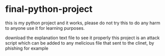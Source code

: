 # final-python-project
this is my python project and it works, please do not try this to do any harm to anyone 
use it for learning purposes.

download the explanation text file to see it properly
this project is an attack script which can be added to any melicious file
that sent to the clinet, by phishing for example 
